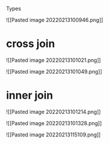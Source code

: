 Types

![[Pasted image 20220213100946.png]]

# cross join

![[Pasted image 20220213101021.png]]

![[Pasted image 20220213101049.png]]


# inner join

![[Pasted image 20220213101214.png]]

![[Pasted image 20220213101328.png]]

![[Pasted image 20220213115109.png]]

